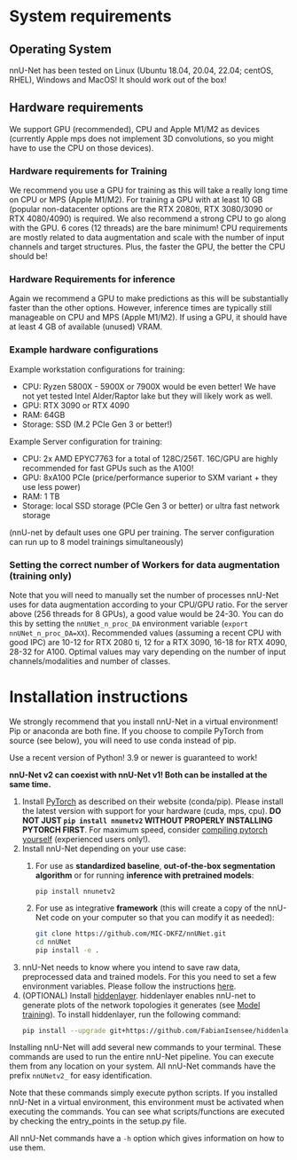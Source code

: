 # System requirements

## Operating System
nnU-Net has been tested on Linux (Ubuntu 18.04, 20.04, 22.04; centOS, RHEL), Windows and MacOS! It should work out of the box!

## Hardware requirements
We support GPU (recommended), CPU and Apple M1/M2 as devices (currently Apple mps does not implement 3D 
convolutions, so you might have to use the CPU on those devices).

### Hardware requirements for Training
We recommend you use a GPU for training as this will take a really long time on CPU or MPS (Apple M1/M2). 
For training a GPU with at least 10 GB (popular non-datacenter options are the RTX 2080ti, RTX 3080/3090 or RTX 4080/4090) is 
required. We also recommend a strong CPU to go along with the GPU. 6 cores (12 threads) 
are the bare minimum! CPU requirements are mostly related to data augmentation and scale with the number of 
input channels and target structures. Plus, the faster the GPU, the better the CPU should be!

### Hardware Requirements for inference
Again we recommend a GPU to make predictions as this will be substantially faster than the other options. However, 
inference times are typically still manageable on CPU and MPS (Apple M1/M2). If using a GPU, it should have at least 
4 GB of available (unused) VRAM.

### Example hardware configurations
Example workstation configurations for training:
- CPU: Ryzen 5800X - 5900X or 7900X would be even better! We have not yet tested Intel Alder/Raptor lake but they will likely work as well.
- GPU: RTX 3090 or RTX 4090
- RAM: 64GB
- Storage: SSD (M.2 PCIe Gen 3 or better!)

Example Server configuration for training:
- CPU: 2x AMD EPYC7763 for a total of 128C/256T. 16C/GPU are highly recommended for fast GPUs such as the A100!
- GPU: 8xA100 PCIe (price/performance superior to SXM variant + they use less power)
- RAM: 1 TB
- Storage: local SSD storage (PCIe Gen 3 or better) or ultra fast network storage

(nnU-net by default uses one GPU per training. The server configuration can run up to 8 model trainings simultaneously)

### Setting the correct number of Workers for data augmentation (training only)
Note that you will need to manually set the number of processes nnU-Net uses for data augmentation according to your 
CPU/GPU ratio. For the server above (256 threads for 8 GPUs), a good value would be 24-30. You can do this by 
setting the `nnUNet_n_proc_DA` environment variable (`export nnUNet_n_proc_DA=XX`). 
Recommended values (assuming a recent CPU with good IPC) are 10-12 for RTX 2080 ti, 12 for a RTX 3090, 16-18 for 
RTX 4090, 28-32 for A100. Optimal values may vary depending on the number of input channels/modalities and number of classes.

# Installation instructions
We strongly recommend that you install nnU-Net in a virtual environment! Pip or anaconda are both fine. If you choose to 
compile PyTorch from source (see below), you will need to use conda instead of pip. 

Use a recent version of Python! 3.9 or newer is guaranteed to work!

**nnU-Net v2 can coexist with nnU-Net v1! Both can be installed at the same time.**

1) Install [PyTorch](https://pytorch.org/get-started/locally/) as described on their website (conda/pip). Please 
install the latest version with support for your hardware (cuda, mps, cpu).
**DO NOT JUST `pip install nnunetv2` WITHOUT PROPERLY INSTALLING PYTORCH FIRST**. For maximum speed, consider 
[compiling pytorch yourself](https://github.com/pytorch/pytorch#from-source) (experienced users only!). 
2) Install nnU-Net depending on your use case:
    1) For use as **standardized baseline**, **out-of-the-box segmentation algorithm** or for running 
     **inference with pretrained models**:

       ```pip install nnunetv2```

    2) For use as integrative **framework** (this will create a copy of the nnU-Net code on your computer so that you
   can modify it as needed):
          ```bash
          git clone https://github.com/MIC-DKFZ/nnUNet.git
          cd nnUNet
          pip install -e .
          ```
3) nnU-Net needs to know where you intend to save raw data, preprocessed data and trained models. For this you need to
   set a few environment variables. Please follow the instructions [here](setting_up_paths.md).
4) (OPTIONAL) Install [hiddenlayer](https://github.com/waleedka/hiddenlayer). hiddenlayer enables nnU-net to generate
   plots of the network topologies it generates (see [Model training](how_to_use_nnunet.md#model-training)). 
To install hiddenlayer,
   run the following command:
    ```bash
    pip install --upgrade git+https://github.com/FabianIsensee/hiddenlayer.git
    ```

Installing nnU-Net will add several new commands to your terminal. These commands are used to run the entire nnU-Net
pipeline. You can execute them from any location on your system. All nnU-Net commands have the prefix `nnUNetv2_` for
easy identification.

Note that these commands simply execute python scripts. If you installed nnU-Net in a virtual environment, this
environment must be activated when executing the commands. You can see what scripts/functions are executed by 
checking the entry_points in the setup.py file.

All nnU-Net commands have a `-h` option which gives information on how to use them.
